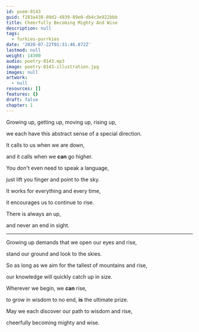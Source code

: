 ```yaml
---
id: poem-0143
guid: f283a438-09d2-4939-89e0-db4c3e922bbb
title: Cheerfully Becoming Mighty And Wise
description: null
tags:
  - furkies-purrkies
date: '2020-07-22T01:31:46.872Z'
lastmod: null
weight: 14300
audio: poetry-0143.mp3
image: poetry-0143-illustration.jpg
images: null
artwork:
  - null
resources: []
features: {}
draft: false
chapter: 1
---
```


Growing up, getting up, moving up, rising up,

we each have this abstract sense of a special direction.

It calls to us when we are down,

and it calls when we **can** go higher.

You don't even need to speak a language,

just lift you finger and point to the sky.

It works for everything and every time,

it encourages us to continue to rise.

There is always an up,

and never an end in sight.

---

Growing up demands that we open our eyes and rise,

stand our ground and look to the skies.

So as long as we aim for the tallest of mountains and rise,

our knowledge will quickly catch up in size.

Wherever we begin, we **can** rise,

to grow in wisdom to no end, **is** the ultimate prize.

May we each discover our path to wisdom and rise,

cheerfully becoming mighty and wise.
